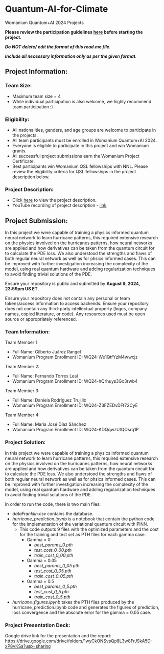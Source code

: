 # Quantum-AI-for-Climate
Womanium Quantum+AI 2024 Projects

**Please review the participation guidelines [here](https://github.com/womanium-quantum/Quantum-AI-2024) before starting the project.**

_**Do NOT delete/ edit the format of this read.me file.**_

_**Include all necessary information only as per the given format.**_

## Project Information:

### Team Size:
  - Maximum team size = 4
  - While individual participation is also welcome, we highly recommend team participation :)

### Eligibility:
  - All nationalities, genders, and age groups are welcome to participate in the projects.
  - All team participants must be enrolled in Womanium Quantum+AI 2024.
  - Everyone is eligible to participate in this project and win Womanium grants.
  - All successful project submissions earn the Womanium Project Certificate.
  - Best participants win Womanium QSL fellowships with NNL. Please review the eligibility criteria for QSL fellowships in the project description below.

### Project Description:
  - Click [here](https://drive.google.com/file/d/1yoY_venPkNStjcDu0Na0HYhgO6CvVYdM/view?usp=sharing) to view the project description.
  - YouTube recording of project description - [link](https://youtu.be/ka2RgUYo83c?si=MUb_dwTVfP1FV_47)

## Project Submission:

In this project we were capable of training a physics informed quantum neural network to learn hurricane patterns, this required extensive research on the physics involved on the hurricanes patterns, how neural networks are applied and how derivatives can be taken from the quantum circuit for to calculate the PDE loss. We also understood the strengths and flaws of both regular neural network as well as for phsics informed cases. This can be improved with further investigation increasing the complexity of the model, using real quantum hardware and adding regularization techniques to avoid finding trivial solutions of the PDE.

Ensure your repository is public and submitted by **August 9, 2024, 23:59pm US ET**.

Ensure your repository does not contain any personal or team tokens/access information to access backends. Ensure your repository does not contain any third-party intellectual property (logos, company names, copied literature, or code). Any resources used must be open source or appropriately referenced.

### Team Information:
Team Member 1:
 - Full Name: Gilberto Juárez Rangel
 - Womanium Program Enrollment ID: WQ24-We1QtfYzM4wwcjz

Team Member 2:
 - Full Name: Fernando Torres Leal
 - Womanium Program Enrollment ID: WQ24-hQrhuys3Gc3rwb4


Team Member 3:
 - Full Name: Daniela Rodríguez Trujillo
 - Womanium Program Enrollment ID: WQ24-Z3FZEDvDFt72CyE


Team Member 4:
 - Full Name: María José Díaz Sánchez
 - Womanium Program Enrollment ID: WQ24-KDQqwzUtQOsrq1P


### Project Solution:
In this project we were capable of training a physics informed quantum neural network to learn hurricane patterns, this required extensive research on the physics involved on the hurricanes patterns, how neural networks are applied and how derivatives can be taken from the quantum circuit for to calculate the PDE loss. We also understood the strengths and flaws of both regular neural network as well as for phsics informed cases. This can be improved with further investigation increasing the complexity of the model, using real quantum hardware and adding regularization techniques to avoid finding trivial solutions of the PDE.

In order to run the code, there is two main files:
- *dataFranklin.csv* contains the database.
- *hurricane_prediction.ipynb* is a notebook that contain the python code for the implementation of the variational quantum circuit with PINN.
  - This code outputs 9 files with the optimized parameters and the cost for the training and test set as PTH files for each gamma case.
    - Gamma = 0
      - *best_params_0.pth*
      - *test_cost_0_00.pth*
      - *train_cost_0_00.pth*
    - Gamma = 0.05
      - *best_params_0_05.pth*
      - *test_cost_0_05.pth*
      - *train_cost_0_05.pth*
    - Gamma = 0.5
      - *best_params_0_5.pth*
      - *test_cost_0_5.pth*
      - *train_cost_0_5.pth*
- *hurricane_figures.ipynb* takes the PTH files produced by the hurricane_prediction.ipynb code and generates the figures of prediction, loss convergence and the absolute error for the gamma = 0.05 case.

### Project Presentation Deck:
Google drive link for the presentation and the report: https://drive.google.com/drive/folders/1wyCkONSvsQp8L3w8FrJSkA5D-xP8vKSa?usp=sharing

